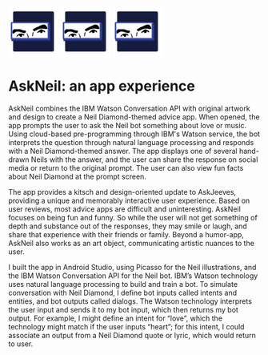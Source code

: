 <img src="https://raw.githubusercontent.com/JaneRuby/Neils/master/logo.png" width="100px"/> <img src="https://raw.githubusercontent.com/JaneRuby/Neils/master/logo.png" width="100px"/> <img src="https://raw.githubusercontent.com/JaneRuby/Neils/master/logo.png" width="100px"/>

# AskNeil: an app experience

AskNeil combines the IBM Watson Conversation API with original artwork and design to create a Neil Diamond-themed advice app. When opened, the app prompts the user to ask the Neil bot something about love or music. Using cloud-based pre-programming through IBM's Watson service, the bot interprets the question through natural language processing and responds with a Neil Diamond-themed answer. The app displays one of several hand-drawn Neils with the answer, and the user can share the response on social media or return to the original prompt. The user can also view fun facts about Neil Diamond at the prompt screen.

The app provides a kitsch and design-oriented update to AskJeeves, providing a unique and memorably interactive user experience. Based on user reviews, most advice apps are difficult and uninteresting. AskNeil focuses on being fun and funny. So while the user will not get something of depth and substance out of the responses, they may smile or laugh, and share that experience with their friends or family. Beyond a humor-app, AskNeil also works as an art object, communicating artistic nuances to the user.

I built the app in Android Studio, using Picasso for the Neil illustrations, and the IBM Watson Conversation API for the Neil bot. IBM’s Watson technology uses natural language processing to build and train a bot. To simulate conversation with Neil Diamond, I define bot inputs called intents and entities, and bot outputs called dialogs. The Watson technology interprets the user input and sends it to my bot input, which then returns my bot output. For example, I might define an intent for “love”, which the technology might match if the user inputs “heart”; for this intent, I could associate an output from a Neil Diamond quote or lyric, which would return to user.


